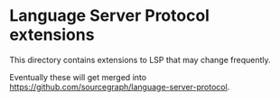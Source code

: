 # Language Server Protocol extensions

This directory contains extensions to LSP that may change frequently.

Eventually these will get merged into https://github.com/sourcegraph/language-server-protocol.

